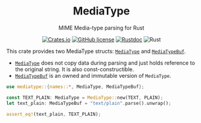 <div align="center">

# MediaType

MIME Media-type parsing for Rust

[![Crates.io](https://img.shields.io/crates/v/mediatype.svg)](https://crates.io/crates/mediatype)
[![GitHub license](https://img.shields.io/github/license/picoHz/mediatype.svg)](https://github.com/picoHz/mediatype/blob/main/LICENSE)
[![Rustdoc](https://img.shields.io/badge/doc-rustdoc-green.svg)](https://docs.rs/mediatype)
![Rust](https://github.com/picoHz/mediatype/workflows/Rust/badge.svg)

</div>

This crate provides two MediaType structs: 
[`MediaType`](https://docs.rs/mediatype/latest/mediatype/struct.MediaType.html) and 
[`MediaTypeBuf`](https://docs.rs/mediatype/latest/mediatype/struct.MediaTypeBuf.html).

- [`MediaType`](https://docs.rs/mediatype/latest/mediatype/struct.MediaType.html) does not copy data during parsing
    and just holds reference to the original string. It is also const-constructible.
- [`MediaTypeBuf`](https://docs.rs/mediatype/latest/mediatype/struct.MediaTypeBuf.html) is an owned and immutable version of `MediaType`.

```rust
use mediatype::{names::*, MediaType, MediaTypeBuf};

const TEXT_PLAIN: MediaType = MediaType::new(TEXT, PLAIN);
let text_plain: MediaTypeBuf = "text/plain".parse().unwrap();

assert_eq!(text_plain, TEXT_PLAIN);
```
